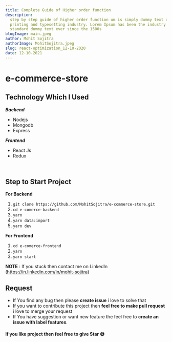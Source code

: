 ```yaml
---
title: Complete Guide of Higher order function
description:
  step by step guide of higher order function um is simply dummy text of the
  printing and typesetting industry. Lorem Ipsum has been the industry's
  standard dummy text ever since the 1500s
blogImage: main.jpeg
author: Mohit Sojitra
authorImage: MohitSojitra.jpeg
slug: react-optimization_12-10-2020
date: 12-10-2021
---
```


# e-commerce-store

## Technology Which I Used

**_Backend_**

- Nodejs
- Mongodb
- Express

**_Frontend_**

- React Js
- Redux

<br />

## Step to Start Project

**For Backend**

1.  `git clone https://github.com/MohitSojitra/e-commerce-store.git`
2.  `cd e-comerce-backend`
3.  `yarn`
4.  `yarn data:import`
5.  `yarn dev`

**For Frontend**

1.  `cd e-comerce-frontend`
2.  `yarn`
3.  `yarn start`

**NOTE** : If you stuck then contact me on LinkedIn
(https://in.linkedin.com/in/mohit-sojitra)

## Request

- If You find any bug then please **create issue** i love to solve that
- If you want to contribute this project then **feel free to make pull request**
  i love to merge your request
- If You have suggestion or want new feature the feel free to **create an issue
  with label features**.

#### If you like project then feel free to give Star 😅
